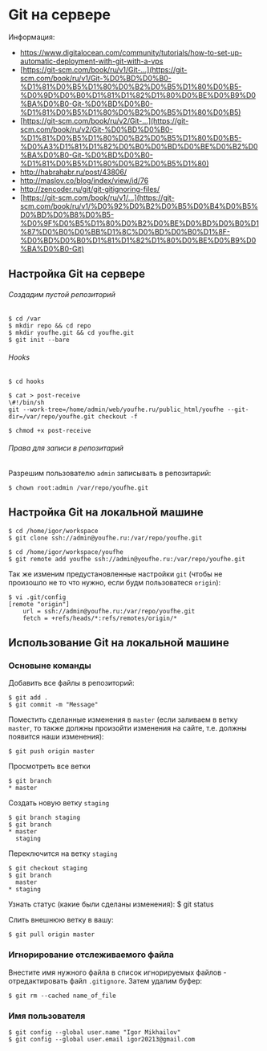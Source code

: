 # Git на сервере

Информация: 
* <https://www.digitalocean.com/community/tutorials/how-to-set-up-automatic-deployment-with-git-with-a-vps>
* [https://git-scm.com/book/ru/v1/Git-...](https://git-scm.com/book/ru/v1/Git-%D0%BD%D0%B0-%D1%81%D0%B5%D1%80%D0%B2%D0%B5%D1%80%D0%B5-%D0%9D%D0%B0%D1%81%D1%82%D1%80%D0%BE%D0%B9%D0%BA%D0%B0-Git-%D0%BD%D0%B0-%D1%81%D0%B5%D1%80%D0%B2%D0%B5%D1%80%D0%B5)
* [https://git-scm.com/book/ru/v2/Git-...](https://git-scm.com/book/ru/v2/Git-%D0%BD%D0%B0-%D1%81%D0%B5%D1%80%D0%B2%D0%B5%D1%80%D0%B5-%D0%A3%D1%81%D1%82%D0%B0%D0%BD%D0%BE%D0%B2%D0%BA%D0%B0-Git-%D0%BD%D0%B0-%D1%81%D0%B5%D1%80%D0%B2%D0%B5%D1%80)
* <http://habrahabr.ru/post/43806/>
* <http://maslov.co/blog/index/view/id/76>
* <http://zencoder.ru/git/git-gitignoring-files/>
* [https://git-scm.com/book/ru/v1/...](https://git-scm.com/book/ru/v1/%D0%92%D0%B2%D0%B5%D0%B4%D0%B5%D0%BD%D0%B8%D0%B5-%D0%9F%D0%B5%D1%80%D0%B2%D0%BE%D0%BD%D0%B0%D1%87%D0%B0%D0%BB%D1%8C%D0%BD%D0%B0%D1%8F-%D0%BD%D0%B0%D1%81%D1%82%D1%80%D0%BE%D0%B9%D0%BA%D0%B0-Git)

## Настройка Git на сервере 

###### Создадим пустой репозиторий

```
$ cd /var
$ mkdir repo && cd repo
$ mkdir youfhe.git && cd youfhe.git
$ git init --bare
```


###### Hooks

```
$ cd hooks
```

```
$ cat > post-receive
\#!/bin/sh
git --work-tree=/home/admin/web/youfhe.ru/public_html/youfhe --git-dir=/var/repo/youfhe.git checkout -f
```

```
$ chmod +x post-receive
```

###### Права для записи в репозитарий

Разрешим пользователю `admin` записывать в репозитарий:

```
$ chown root:admin /var/repo/youfhe.git
```

## Настройка Git на локальной машине

```
$ cd /home/igor/workspace
$ git clone ssh://admin@youfhe.ru:/var/repo/youfhe.git
```

```
$ cd /home/igor/workspace/youfhe
$ git remote add youfhe ssh://admin@youfhe.ru:/var/repo/youfhe.git
```

Так же изменим предустановленные настройки `git` (чтобы не произошло не то что нужно, если будм пользоватеся `origin`):

```
$ vi .git/config
[remote "origin"]
	url = ssh://admin@youfhe.ru:/var/repo/youfhe.git
	fetch = +refs/heads/*:refs/remotes/origin/*
```

## Использование Git на локальной машине

### Основыне команды

Добавить все файлы в репозиторий:

```
$ git add .
$ git commit -m "Message"
```

Поместить сделанные изменения в `master` (если заливаем в ветку `master`, то также должны произойти изменения на сайте, т.е. должны появится наши изменения):

```
$ git push origin master
```

Просмотреть все ветки

```
$ git branch
* master
```

Создать новую ветку `staging`

```
$ git branch staging
$ git branch
* master
  staging
```

Переключится на ветку `staging`

```
$ git checkout staging
$ git branch
  master
* staging
```

Узнать статус (какие были сделаны изменения):
$ git status

Слить внешнюю ветку в вашу:
```
$ git pull origin master
```

### Игнорирование отслеживаемого файла

Внестите имя нужного файла в список игнорируемых файлов - отредактировать файл `.gitignore`.
Затем удалим буфер:

```
$ git rm --cached name_of_file
```

### Имя пользователя

```
$ git config --global user.name "Igor Mikhailov"
$ git config --global user.email igor20213@gmail.com
```


